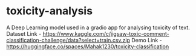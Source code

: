 # toxicity-analysis
A Deep Learning model used in a gradio app for analysing toxicity of text.
Dataset Link - https://www.kaggle.com/c/jigsaw-toxic-comment-classification-challenge/data?select=train.csv.zip
Demo Link - https://huggingface.co/spaces/Mahak1230/toxicity-classification
